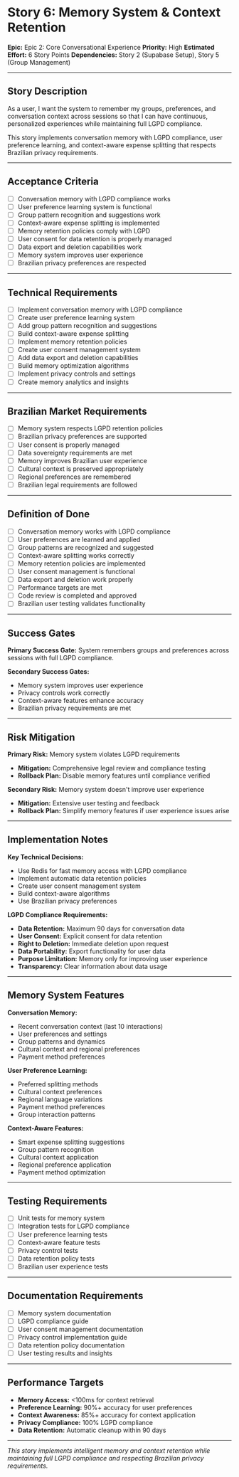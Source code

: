 # Story 6: Memory System & Context Retention

**Epic:** Epic 2: Core Conversational Experience
**Priority:** High
**Estimated Effort:** 6 Story Points
**Dependencies:** Story 2 (Supabase Setup), Story 5 (Group Management)

---

## Story Description

As a user, I want the system to remember my groups, preferences, and conversation context across sessions so that I can have continuous, personalized experiences while maintaining full LGPD compliance.

This story implements conversation memory with LGPD compliance, user preference learning, and context-aware expense splitting that respects Brazilian privacy requirements.

---

## Acceptance Criteria

- [ ] Conversation memory with LGPD compliance works
- [ ] User preference learning system is functional
- [ ] Group pattern recognition and suggestions work
- [ ] Context-aware expense splitting is implemented
- [ ] Memory retention policies comply with LGPD
- [ ] User consent for data retention is properly managed
- [ ] Data export and deletion capabilities work
- [ ] Memory system improves user experience
- [ ] Brazilian privacy preferences are respected

---

## Technical Requirements

- [ ] Implement conversation memory with LGPD compliance
- [ ] Create user preference learning system
- [ ] Add group pattern recognition and suggestions
- [ ] Build context-aware expense splitting
- [ ] Implement memory retention policies
- [ ] Create user consent management system
- [ ] Add data export and deletion capabilities
- [ ] Build memory optimization algorithms
- [ ] Implement privacy controls and settings
- [ ] Create memory analytics and insights

---

## Brazilian Market Requirements

- [ ] Memory system respects LGPD retention policies
- [ ] Brazilian privacy preferences are supported
- [ ] User consent is properly managed
- [ ] Data sovereignty requirements are met
- [ ] Memory improves Brazilian user experience
- [ ] Cultural context is preserved appropriately
- [ ] Regional preferences are remembered
- [ ] Brazilian legal requirements are followed

---

## Definition of Done

- [ ] Conversation memory works with LGPD compliance
- [ ] User preferences are learned and applied
- [ ] Group patterns are recognized and suggested
- [ ] Context-aware splitting works correctly
- [ ] Memory retention policies are implemented
- [ ] User consent management is functional
- [ ] Data export and deletion work properly
- [ ] Performance targets are met
- [ ] Code review is completed and approved
- [ ] Brazilian user testing validates functionality

---

## Success Gates

**Primary Success Gate:** System remembers groups and preferences across sessions with full LGPD compliance.

**Secondary Success Gates:**
- Memory system improves user experience
- Privacy controls work correctly
- Context-aware features enhance accuracy
- Brazilian privacy requirements are met

---

## Risk Mitigation

**Primary Risk:** Memory system violates LGPD requirements
- **Mitigation:** Comprehensive legal review and compliance testing
- **Rollback Plan:** Disable memory features until compliance verified

**Secondary Risk:** Memory system doesn't improve user experience
- **Mitigation:** Extensive user testing and feedback
- **Rollback Plan:** Simplify memory features if user experience issues arise

---

## Implementation Notes

**Key Technical Decisions:**
- Use Redis for fast memory access with LGPD compliance
- Implement automatic data retention policies
- Create user consent management system
- Build context-aware algorithms
- Use Brazilian privacy preferences

**LGPD Compliance Requirements:**
- **Data Retention:** Maximum 90 days for conversation data
- **User Consent:** Explicit consent for data retention
- **Right to Deletion:** Immediate deletion upon request
- **Data Portability:** Export functionality for user data
- **Purpose Limitation:** Memory only for improving user experience
- **Transparency:** Clear information about data usage

---

## Memory System Features

**Conversation Memory:**
- Recent conversation context (last 10 interactions)
- User preferences and settings
- Group patterns and dynamics
- Cultural context and regional preferences
- Payment method preferences

**User Preference Learning:**
- Preferred splitting methods
- Cultural context preferences
- Regional language variations
- Payment method preferences
- Group interaction patterns

**Context-Aware Features:**
- Smart expense splitting suggestions
- Group pattern recognition
- Cultural context application
- Regional preference application
- Payment method optimization

---

## Testing Requirements

- [ ] Unit tests for memory system
- [ ] Integration tests for LGPD compliance
- [ ] User preference learning tests
- [ ] Context-aware feature tests
- [ ] Privacy control tests
- [ ] Data retention policy tests
- [ ] Brazilian user experience tests

---

## Documentation Requirements

- [ ] Memory system documentation
- [ ] LGPD compliance guide
- [ ] User consent management documentation
- [ ] Privacy control implementation guide
- [ ] Data retention policy documentation
- [ ] User testing results and insights

---

## Performance Targets

- **Memory Access:** <100ms for context retrieval
- **Preference Learning:** 90%+ accuracy for user preferences
- **Context Awareness:** 85%+ accuracy for context application
- **Privacy Compliance:** 100% LGPD compliance
- **Data Retention:** Automatic cleanup within 90 days

---

*This story implements intelligent memory and context retention while maintaining full LGPD compliance and respecting Brazilian privacy requirements.* 